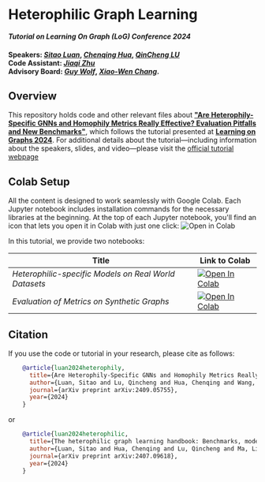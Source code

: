 # Heterophilic Graph Learning <br>
***Tutorial on Learning On Graph (LoG) Conference 2024***
#### Speakers: [*Sitao Luan*](https://scholar.google.com/citations?user=Ouoi7yYAAAAJ&hl=zh-CN&oi=sra), [*Chenqing Hua*](https://willhua127.github.io/), [*QinCheng LU*](https://scholar.google.com/citations?user=7AeDHiMAAAAJ&hl=en)<br>Code Assistant: [*Jiaqi Zhu*](https://www.linkedin.com/in/jackie-zhu1905/)<br>Advisory Board: [*Guy Wolf*](https://mila.quebec/en/directory/guy-wolf), [*Xiao-Wen Chang*](https://www.cs.mcgill.ca/~chang/).

## Overview

This repository holds code and other relevant files about
**["Are Heterophily-Specific GNNs and Homophily Metrics Really Effective? Evaluation Pitfalls and New Benchmarks"](https://arxiv.org/abs/2409.05755)**, 
which follows the tutorial presented at [**Learning on Graphs 2024**](https://logconference.org/).
For additional details about the tutorial—including information about the speakers, slides, and video—please visit the 
[official tutorial webpage](https://sites.google.com/mila.quebec/heterophilic-graph-learning/home) 



## Colab Setup

All the content is designed to work seamlessly with Google Colab. 
Each Jupyter notebook includes installation commands for the necessary libraries at the beginning. 
At the top of each Jupyter notebook, you'll find an icon that lets you open it in Colab with just one click:
![Open in Colab](https://colab.research.google.com/assets/colab-badge.svg)

In this tutorial, we provide two notebooks: 

| Title                                     | Link to Colab                                                                                                                                                                                                                        |
|-------------------------------------------|--------------------------------------------------------------------------------------------------------------------------------------------------------------------------------------------------------------------------------------|
| *Heterophilic-specific Models on Real World Datasets*     | [![Open In Colab](https://colab.research.google.com/assets/colab-badge.svg)](https://colab.research.google.com/github/jzhu1905/HeterophilicGraphLearningTutorial/blob/main/01_Part_I_Graph_Models_on_Real_World_Dataset.ipynb)       |
| *Evaluation of Metrics on Synthetic Graphs* | [![Open In Colab](https://colab.research.google.com/assets/colab-badge.svg)](https://colab.research.google.com/github/jzhu1905/HeterophilicGraphLearningTutorial/blob/main/02_Part_II_Heterophily_Metrics_on_Synthetic_Graphs.ipynb) |


## Citation
If you use the code or tutorial in your research, please cite as follows:
```bibtex
    @article{luan2024heterophily,
      title={Are Heterophily-Specific GNNs and Homophily Metrics Really Effective? Evaluation Pitfalls and New Benchmarks},
      author={Luan, Sitao and Lu, Qincheng and Hua, Chenqing and Wang, Xinyu and Zhu, Jiaqi and Chang, Xiao-Wen and Wolf, Guy and Tang, Jian},
      journal={arXiv preprint arXiv:2409.05755},
      year={2024}
    }
```
or
```bibtex
    @article{luan2024heterophilic,
      title={The heterophilic graph learning handbook: Benchmarks, models, theoretical analysis, applications and challenges},
      author={Luan, Sitao and Hua, Chenqing and Lu, Qincheng and Ma, Liheng and Wu, Lirong and Wang, Xinyu and Xu, Minkai and Chang, Xiao-Wen and Precup, Doina and Ying, Rex and others},
      journal={arXiv preprint arXiv:2407.09618},
      year={2024}
    }
```


